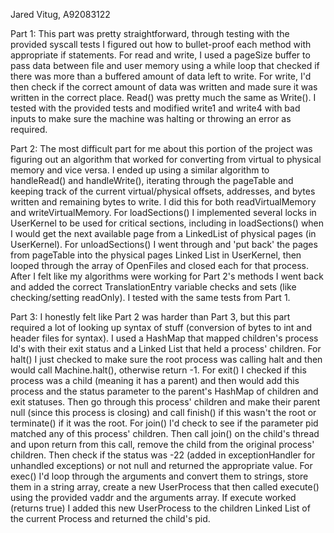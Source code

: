 Jared Vitug, A92083122

Part 1: This part was pretty straightforward, through testing with the provided syscall tests I figured out
        how to bullet-proof each method with appropriate if statements.  For read and write, I used a pageSize
        buffer to pass data between file and user memory using a while loop that checked if there was more than
        a buffered amount of data left to write.  For write, I'd then check if the correct amount of data was written
        and made sure it was written in the correct place.  Read() was pretty much the same as Write(). I tested with the
        provided tests and modified write1 and write4 with bad inputs to make sure the machine was halting or throwing an
        error as required.
   
Part 2: The most difficult part for me about this portion of the project was figuring out an algorithm that worked for
        converting from virtual to physical memory and vice versa.  I ended up using a similar algorithm to handleRead()
        and handleWrite(), iterating through the pageTable and keeping track of the current virtual/physical offsets, 
        addresses, and bytes written and remaining bytes to write.  I did this for both readVirtualMemory and writeVirtualMemory.
        For loadSections() I implemented several locks in UserKernel to be used for critical sections, including in loadSections()
        when I would get the next available page from a LinkedList of physical pages (in UserKernel). For unloadSections() I went 
        through and 'put back' the pages from pageTable into the physical pages Linked List in UserKernel, then looped through the
        array of OpenFiles and closed each for that process.  After I felt like my algorithms were working for Part 2's methods I
        went back and added the correct TranslationEntry variable checks and sets (like checking/setting readOnly). I tested with 
        the same tests from Part 1.
        
Part 3: I honestly felt like Part 2 was harder than Part 3, but this part required a lot of looking up syntax of stuff (conversion
        of bytes to int and header files for syntax).  I used a HashMap that mapped children's process Id's with their exit status and a 
        Linked List that held a process' children.  For halt() I just checked to make sure the root process was calling halt and then
        would call Machine.halt(), otherwise return -1.  For exit() I checked if this process was a child (meaning it has a parent) and
        then would add this process and the status parameter to the parent's HashMap of children and exit statuses. Then go through this
        process' children and make their parent null (since this process is closing) and call finish() if this wasn't the root or 
        terminate() if it was the root.  For join() I'd check to see if the parameter pid matched any of this process' children.
        Then call join() on the child's thread and upon return from this call, remove the child from the original process' children.
        Then check if the status was -22 (added in exceptionHandler for unhandled exceptions) or not null and returned the appropriate
        value.  For exec() I'd loop through the arguments and convert them to strings, store them in a string array,
        create a new UserProcess that then called execute() using the provided vaddr and the arguments array. 
        If execute worked (returns true) I added this new UserProcess to the children Linked List of the current Process and returned
        the child's pid.

